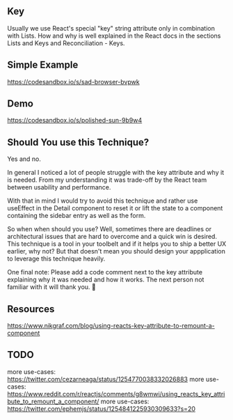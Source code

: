 ## Key

Usually we use React's special "key" string attribute only in combination with Lists. How and why is well explained in the React docs in the sections Lists and Keys and Reconciliation - Keys.

## Simple Example

https://codesandbox.io/s/sad-browser-bvpwk

## Demo

https://codesandbox.io/s/polished-sun-9b9w4

## Should You use this Technique?

Yes and no.

In general I noticed a lot of people struggle with the key attribute and why it is needed. From my understanding it was trade-off by the React team between usability and performance.

With that in mind I would try to avoid this technique and rather use useEffect in the Detail component to reset it or lift the state to a component containing the sidebar entry as well as the form.

So when when should you use? Well, sometimes there are deadlines or architectural issues that are hard to overcome and a quick win is desired. This technique is a tool in your toolbelt and if it helps you to ship a better UX earlier, why not? But that doesn't mean you should design your appplication to leverage this technique heavily.

One final note: Please add a code comment next to the key attribute explaining why it was needed and how it works. The next person not familiar with it will thank you. 🙂

## Resources

https://www.nikgraf.com/blog/using-reacts-key-attribute-to-remount-a-component

## TODO

more use-cases: https://twitter.com/cezarneaga/status/1254770038332026883
more use-cases: https://www.reddit.com/r/reactjs/comments/g8wmwi/using_reacts_key_attribute_to_remount_a_component/
more use-cases: https://twitter.com/ephemjs/status/1254841225930309633?s=20
